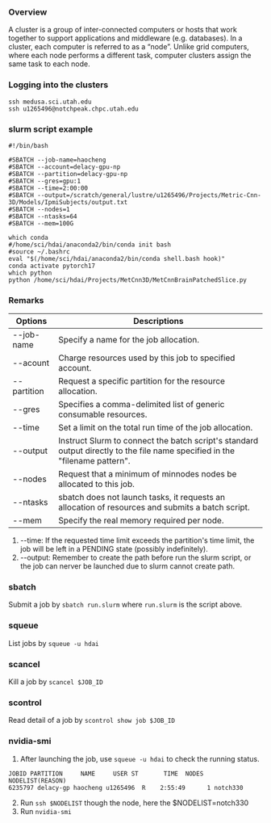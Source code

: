 ### Overview
A cluster is a group of inter-connected computers or hosts that work together to support applications and middleware (e.g. databases).  In a cluster, each computer is referred to as a “node”. Unlike grid computers, where each node performs a different task, computer clusters assign the same task to each node. 

### Logging into the clusters
```
ssh medusa.sci.utah.edu
ssh u1265496@notchpeak.chpc.utah.edu
```

### slurm script example
```
#!/bin/bash

#SBATCH --job-name=haocheng
#SBATCH --account=delacy-gpu-np
#SBATCH --partition=delacy-gpu-np
#SBATCH --gres=gpu:1
#SBATCH --time=2:00:00
#SBATCH --output=/scratch/general/lustre/u1265496/Projects/Metric-Cnn-3D/Models/IpmiSubjects/output.txt
#SBATCH --nodes=1 
#SBATCH --ntasks=64
#SBATCH --mem=100G

which conda
#/home/sci/hdai/anaconda2/bin/conda init bash
#source ~/.bashrc
eval "$(/home/sci/hdai/anaconda2/bin/conda shell.bash hook)"
conda activate pytorch17
which python
python /home/sci/hdai/Projects/MetCnn3D/MetCnnBrainPatchedSlice.py
```

### Remarks
| Options     | Descriptions                                                                                                                |
|-------------|-----------------------------------------------------------------------------------------------------------------------------|
| --job-name  | Specify a name for the job allocation.                                                                                      |
| --acount    | Charge resources used by this job to specified account.                                                                     |
| --partition | Request a specific partition for the resource allocation.                                                                   |
| --gres      | Specifies a comma-delimited list of generic consumable resources.                                                           |
| --time      | Set a limit on the total run time of the job allocation.                                                                    |
| --output    | Instruct Slurm to connect the batch script's standard output directly to the file name specified in the "filename pattern". |
| --nodes     | Request that a minimum of minnodes nodes be allocated to this job.                                                          |
| --ntasks    | sbatch does not launch tasks, it requests an allocation of resources and submits a batch script.                            |
| --mem       | Specify the real memory required per node.                                                                                  |
1. --time: If the requested time limit exceeds the partition's time limit, the job will be left in a PENDING state (possibly indefinitely).
2. --output: Remember to create the path before run the slurm script, or the job can nerver be launched due to slurm cannot create path.

### sbatch
Submit a job by
```sbatch run.slurm```
where `run.slurm` is the script above.

### squeue
List jobs by
```squeue -u hdai```

### scancel
Kill a job by
```scancel $JOB_ID```

### scontrol
Read detail of a job by
```scontrol show job $JOB_ID```

### nvidia-smi
1. After launching the job, use `squeue -u hdai` to check the running status. 
```
JOBID PARTITION     NAME     USER ST       TIME  NODES NODELIST(REASON)
6235797 delacy-gp haocheng u1265496  R    2:55:49      1 notch330
```
2. Run `ssh $NODELIST` though the node, here the $NODELIST=notch330
3. Run `nvidia-smi`